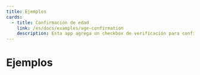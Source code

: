 ```yaml
---
title: Ejemplos
cards:
  - title: Confirmación de edad
    link: /es/docs/examples/age-confirmation
    description: Esta app agrega un checkbox de verificación para confirmar la edad en el momento del pago.
---
```


# Ejemplos

<CardGrid :items="$frontmatter.cards" />